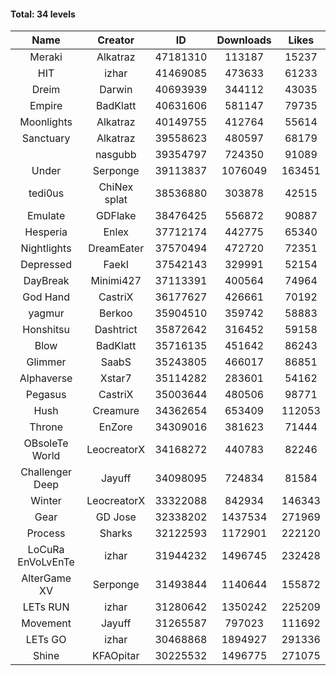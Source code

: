 #### Total: 34 levels

| Name | Creator | ID | Downloads | Likes |
|:---:|:---:|:---:|:---:|:---:|
| Meraki | Alkatraz | 47181310 | 113187 | 15237
| HIT | izhar | 41469085 | 473633 | 61233
| Dreim | Darwin | 40693939 | 344112 | 43035
| Empire | BadKlatt | 40631606 | 581147 | 79735
| Moonlights | Alkatraz | 40149755 | 412764 | 55614
| Sanctuary | Alkatraz | 39558623 | 480597 | 68179
|   | nasgubb | 39354797 | 724350 | 91089
| Under | Serponge | 39113837 | 1076049 | 163451
| tedi0us | ChiNex splat | 38536880 | 303878 | 42515
| Emulate | GDFlake | 38476425 | 556872 | 90887
| Hesperia | Enlex | 37712174 | 442775 | 65340
| Nightlights | DreamEater | 37570494 | 472720 | 72351
| Depressed | FaekI | 37542143 | 329991 | 52154
| DayBreak | Minimi427 | 37113391 | 400564 | 74964
| God Hand | CastriX | 36177627 | 426661 | 70192
| yagmur | Berkoo | 35904510 | 359742 | 58883
| Honshitsu | Dashtrict | 35872642 | 316452 | 59158
| Blow | BadKlatt | 35716135 | 451642 | 86243
| Glimmer | SaabS | 35243805 | 466017 | 86851
| Alphaverse | Xstar7 | 35114282 | 283601 | 54162
| Pegasus | CastriX | 35003644 | 480506 | 98771
| Hush | Creamure | 34362654 | 653409 | 112053
| Throne | EnZore | 34309016 | 381623 | 71444
| OBsoleTe World | LeocreatorX | 34168272 | 440783 | 82246
| Challenger Deep | Jayuff | 34098095 | 724834 | 81584
| Winter | LeocreatorX | 33322088 | 842934 | 146343
| Gear | GD Jose | 32338202 | 1437534 | 271969
| Process | Sharks | 32122593 | 1172901 | 222120
| LoCuRa EnVoLvEnTe | izhar | 31944232 | 1496745 | 232428
| AlterGame XV | Serponge | 31493844 | 1140644 | 155872
| LETs  RUN | izhar | 31280642 | 1350242 | 225209
| Movement | Jayuff | 31265587 | 797023 | 111692
| LETs GO | izhar | 30468868 | 1894927 | 291336
| Shine | KFAOpitar | 30225532 | 1496775 | 271075
